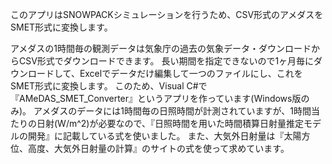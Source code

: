 このアプリはSNOWPACKシミュレーションを行うため、CSV形式のアメダスをSMET形式に変換します。

アメダスの1時間毎の観測データは気象庁の過去の気象データ・ダウンロードからCSV形式でダウンロードできます。 
長い期間を指定できないので1ヶ月毎にダウンロードして、Excelでデータだけ編集して一つのファイルにし、これをSMET形式に変換します。 
このため、Visual C#で『AMeDAS_SMET_Converter』というアプリを作っています(Windows版のみ)。 
アメダスのデータには1時間毎の日照時間が計測されていますが、1時間当たりの日射(W/m^2)が必要なので、『日照時間を用いた時間積算日射量推定モデルの開発』に記載している式を使いました。
また、大気外日射量は『太陽方位、高度、大気外日射量の計算』のサイトの式を使って求めています。
